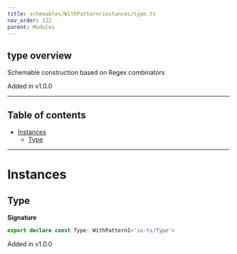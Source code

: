 ```yaml
---
title: schemables/WithPattern/instances/type.ts
nav_order: 122
parent: Modules
---
```


## type overview

Schemable construction based on Regex combinators

Added in v1.0.0

---

<h2 class="text-delta">Table of contents</h2>

- [Instances](#instances)
  - [Type](#type)

---

# Instances

## Type

**Signature**

```ts
export declare const Type: WithPattern1<'io-ts/Type'>
```

Added in v1.0.0

